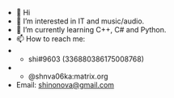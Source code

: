 - 👋 Hi
- 👀 I’m interested in IT and music/audio.
- 🌱 I’m currently learning C++, C# and Python.
- 📫 How to reach me:
- - shi#9603 (336880386175008768)
- - @shnva06ka:matrix.org
- Email: shinonova@gmail.com
